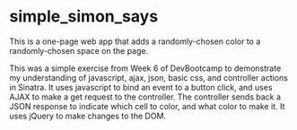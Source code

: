 simple_simon_says
=================
This is a one-page web app that adds a randomly-chosen color to a randomly-chosen space on the page.

This was a simple exercise from Week 6 of DevBootcamp to demonstrate my understanding of javascript, ajax, json, basic css, and controller actions in Sinatra. It uses javascript to bind an event to a button click, and uses AJAX to make a get request to the controller. The controller sends back a JSON response to indicate which cell to color, and what color to make it. It uses jQuery to make changes to the DOM.

